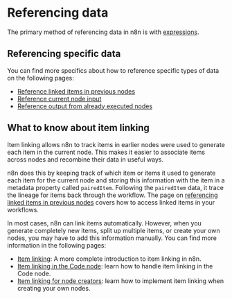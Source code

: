<!-- vale off -->
# Referencing data

The primary method of referencing data in n8n is with [expressions](/glossary.md#expression-n8n).

## Referencing specific data

You can find more specifics about how to reference specific types of data on the following pages:

* [Reference linked items in previous nodes](/data/referencing-data/itemmatching.md)
* [Reference current node input](/data/referencing-data/current-node-input.md)
* [Reference output from already executed nodes](/data/referencing-data/output-other-nodes.md)

## What to know about item linking

Item linking allows n8n to track items in earlier nodes were used to generate each item in the current node. This makes it easier to associate items across nodes and recombine their data in useful ways.

n8n does this by keeping track of which item or items it used to generate each item for the current node and storing this information with the item in a metadata property called `pairedItem`. Following the `pairedItem` data, it trace the lineage for items back through the workflow. The page on [referencing linked items in previous nodes](/data/referencing-data/itemmatching.md) covers how to access linked items in your workflows.

In most cases, n8n can link items automatically. However, when you generate completely new items, split up multiple items, or create your own nodes, you may have to add this information manually. You can find more information in the following pages:

* [Item linking](/data/referencing-data/item-linking.md): A more complete introduction to item linking in n8n.
* [Item linking in the Code node](/integrations/builtin/core-nodes/n8n-nodes-base.code/item-linking-code-node.md): learn how to handle item linking in the Code node.
* [Item linking for node creators](/integrations/creating-nodes/build/reference/paired-items.md): learn how to implement item linking when creating your own nodes.


<!--







## Referencing specific data with expressions

This section contains some of the most common and useful expressions for referencing node data in your workflows. For a more complete reference, consult the reference pages for [current node input](/data/referencing-data/current-node-input.md) and [output of other nodes](/data/referencing-data/output-other-nodes.md).

### Reference items from the previous node

The most common pattern is to reference items from the previous node. You can access all of the previous node's items with the `$input` object. It contains the following properties and accessor methods:

* `$input.item`: The item in the input that matches item currently being processed.
* `$input.item.json`: The properties of the item in the input that matches item currently being processed.
* `$input.first()`: The first item out of the list of input items. Note that this accesses the same input item (the first) each time as the node iterates through its items. So if the current node is processing 5 items, this will access the same input item (the first) 5 times.
* `$input.last()`: The last item out of the list of input items. The same note mentioned above applies here as well.
* `$input.all()`: Returns the array of the node's input items. You drill down to access individual input items by index (0 for the first item, 1 for the second, etc.).
* `$input.params`: Access the parameters of the previous node. You can use this to find information about the operation performed, limits imposed, and more.

Because of its frequent use, the `$json` object is also available as an alias for `$input.item.json`.

### Reference items from earlier nodes

To access items from nodes earlier in the execution chain, use the `$("<name_of_node>")` syntax. You can use this to access the items from any nodes that have been executed before the current node.

The `$("<name_of_node>")` syntax works exactly the same as the `$input` object, so you can access the same child objects (like `.item.json`) and call the same methods (like `.all()`, `.first()`, and `last()`).

You can use `$("<name_of_node>").isExecuted` to see if an earlier node was run during the current execution. This is often useful when using branching workflows.

## Reference data when the link between items is broken

n8n builds a graph of which input items were used produced each item as it executes your workflow. It follows this chain back to previous nodes to establish the item's ancestors for each node.

If item linking data is missing or ambiguous for any node, however, you may need to add the explicit links between items. This most often occurs when data transformations add new items or split existing items in a way that's difficult to trace automatically.

To learn more about how wor, check out the material in item linking section:

* [Item linking concepts](/data/item-linking/concepts.md)
* [Linking items in the Code node](/data/item-linking/item-linkng-code-node.md)
* [Item linking errors](/data/item-linking/item-linking-errors.md)

To reference the

* [How to reference previous node items with `.item` and `.itemMatching()`](/data/referencing-data/itemmatching.md)

-->
